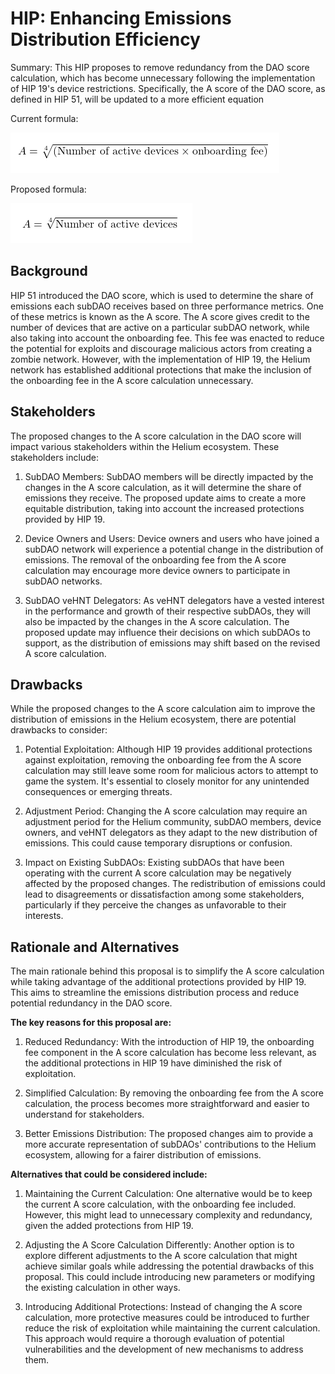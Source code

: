 # HIP: Enhancing Emissions Distribution Efficiency

Summary: This HIP proposes to remove redundancy from the DAO score calculation, which has become unnecessary following the implementation of HIP 19's device restrictions. Specifically, the A score of the DAO score, as defined in HIP 51, will be updated to a more efficient equation

Current formula:

![Current HIP 51 Formula](https://github.com/HansaFL/HIPXX-Enhancing-Emissions-Distribution-Efficiency-./blob/a59a22a922ffb6da9ed3457a923f930ef0baf0c5/png3.PNG)

Proposed formula:

![Future HIP 51 Formula](https://github.com/HansaFL/HIPXX-Enhancing-Emissions-Distribution-Efficiency-./blob/a59a22a922ffb6da9ed3457a923f930ef0baf0c5/png2.PNG)


## Background ##
HIP 51 introduced the DAO score, which is used to determine the share of emissions each subDAO receives based on three performance metrics. One of these metrics is known as the A score. The A score gives credit to the number of devices that are active on a particular subDAO network, while also taking into account the onboarding fee. This fee was enacted to reduce the potential for exploits and discourage malicious actors from creating a zombie network. However, with the implementation of HIP 19, the Helium network has established additional protections that make the inclusion of the onboarding fee in the A score calculation unnecessary.

## Stakeholders ##

The proposed changes to the A score calculation in the DAO score will impact various stakeholders within the Helium ecosystem. These stakeholders include:

1. SubDAO Members: SubDAO members will be directly impacted by the changes in the A score calculation, as it will determine the share of emissions they receive. The proposed update aims to create a more equitable distribution, taking into account the increased protections provided by HIP 19.

2. Device Owners and Users: Device owners and users who have joined a subDAO network will experience a potential change in the distribution of emissions. The removal of the onboarding fee from the A score calculation may encourage more device owners to participate in subDAO networks.

3. SubDAO veHNT Delegators: As veHNT delegators have a vested interest in the performance and growth of their respective subDAOs, they will also be impacted by the changes in the A score calculation. The proposed update may influence their decisions on which subDAOs to support, as the distribution of emissions may shift based on the revised A score calculation.


## Drawbacks ##

While the proposed changes to the A score calculation aim to improve the distribution of emissions in the Helium ecosystem, there are potential drawbacks to consider:

1. Potential Exploitation: Although HIP 19 provides additional protections against exploitation, removing the onboarding fee from the A score calculation may still leave some room for malicious actors to attempt to game the system. It's essential to closely monitor for any unintended consequences or emerging threats.

2. Adjustment Period: Changing the A score calculation may require an adjustment period for the Helium community, subDAO members, device owners, and veHNT delegators as they adapt to the new distribution of emissions. This could cause temporary disruptions or confusion.

3. Impact on Existing SubDAOs: Existing subDAOs that have been operating with the current A score calculation may be negatively affected by the proposed changes. The redistribution of emissions could lead to disagreements or dissatisfaction among some stakeholders, particularly if they perceive the changes as unfavorable to their interests.

## Rationale and Alternatives

The main rationale behind this proposal is to simplify the A score calculation while taking advantage of the additional protections provided by HIP 19. This aims to streamline the emissions distribution process and reduce potential redundancy in the DAO score. 

**The key reasons for this proposal are:**

1. Reduced Redundancy: With the introduction of HIP 19, the onboarding fee component in the A score calculation has become less relevant, as the additional protections in HIP 19 have diminished the risk of exploitation.

2. Simplified Calculation: By removing the onboarding fee from the A score calculation, the process becomes more straightforward and easier to understand for stakeholders.

3. Better Emissions Distribution: The proposed changes aim to provide a more accurate representation of subDAOs' contributions to the Helium ecosystem, allowing for a fairer distribution of emissions.

**Alternatives that could be considered include:**

1. Maintaining the Current Calculation: One alternative would be to keep the current A score calculation, with the onboarding fee included. However, this might lead to unnecessary complexity and redundancy, given the added protections from HIP 19.

2. Adjusting the A Score Calculation Differently: Another option is to explore different adjustments to the A score calculation that might achieve similar goals while addressing the potential drawbacks of this proposal. This could include introducing new parameters or modifying the existing calculation in other ways.

3. Introducing Additional Protections: Instead of changing the A score calculation, more protective measures could be introduced to further reduce the risk of exploitation while maintaining the current calculation. This approach would require a thorough evaluation of potential vulnerabilities and the development of new mechanisms to address them.

